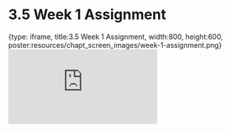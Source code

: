 # 3.5 Week 1 Assignment
 
{type: iframe, title:3.5 Week 1 Assignment, width:800, height:600, poster:resources/chapt_screen_images/week-1-assignment.png}
![](https://andrew-bortvin.github.io/slimNotes/no_toc/week-1-assignment.html)
 

 
